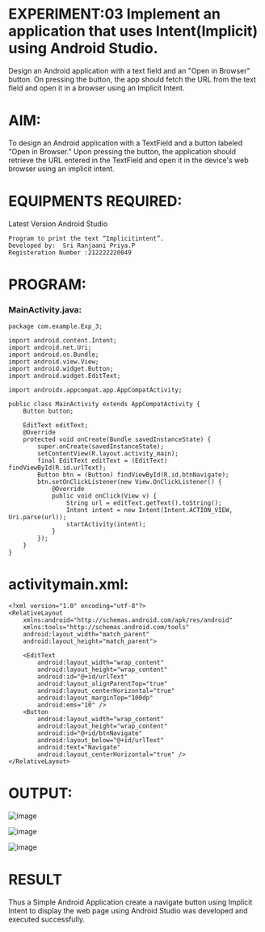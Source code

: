 # EXPERIMENT:03  Implement an application that uses Intent(Implicit) using Android Studio.
Design an Android application with a text field and an "Open in Browser" button. On pressing the button, the app should fetch the URL from the text field and open it in a browser using an Implicit Intent.

# AIM:
To design an Android application with a TextField and a button labeled "Open in Browser." Upon pressing the button, the application should retrieve the URL entered in the TextField and open it in the device's web browser using an implicit intent.

# EQUIPMENTS REQUIRED:
Latest Version Android Studio

```
Program to print the text “Implicitintent”.
Developed by:  Sri Ranjaani Priya.P
Registeration Number :212222220049
```


# PROGRAM:
### MainActivity.java:
```
package com.example.Exp_3;

import android.content.Intent;
import android.net.Uri;
import android.os.Bundle;
import android.view.View;
import android.widget.Button;
import android.widget.EditText;

import androidx.appcompat.app.AppCompatActivity;

public class MainActivity extends AppCompatActivity {
    Button button;

    EditText editText;
    @Override
    protected void onCreate(Bundle savedInstanceState) {
        super.onCreate(savedInstanceState);
        setContentView(R.layout.activity_main);
        final EditText editText = (EditText) findViewById(R.id.urlText);
        Button btn = (Button) findViewById(R.id.btnNavigate);
        btn.setOnClickListener(new View.OnClickListener() {
            @Override
            public void onClick(View v) {
                String url = editText.getText().toString();
                Intent intent = new Intent(Intent.ACTION_VIEW, Uri.parse(url));
                startActivity(intent);
            }
        });
    }
}
```
# activitymain.xml:
```
<?xml version="1.0" encoding="utf-8"?>
<RelativeLayout
    xmlns:android="http://schemas.android.com/apk/res/android"
    xmlns:tools="http://schemas.android.com/tools"
    android:layout_width="match_parent"
    android:layout_height="match_parent">

    <EditText
        android:layout_width="wrap_content"
        android:layout_height="wrap_content"
        android:id="@+id/urlText"
        android:layout_alignParentTop="true"
        android:layout_centerHorizontal="true"
        android:layout_marginTop="100dp"
        android:ems="10" />
    <Button
        android:layout_width="wrap_content"
        android:layout_height="wrap_content"
        android:id="@+id/btnNavigate"
        android:layout_below="@+id/urlText"
        android:text="Navigate"
        android:layout_centerHorizontal="true" />
</RelativeLayout>
```

# OUTPUT:
![image](https://github.com/user-attachments/assets/740ce2ef-0edf-4c19-8227-30325c8bc677)

![image](https://github.com/user-attachments/assets/eaa050b9-8dd8-4202-bf58-6b477b24c13f)

![image](https://github.com/user-attachments/assets/f48d7f9e-c525-4f86-9a0a-504219d73a7e)




# RESULT
Thus a Simple Android Application create a navigate button using Implicit Intent to display the web page using Android Studio was developed and executed successfully.
